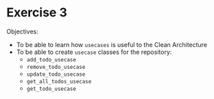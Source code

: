 Exercise 3
==========

Objectives:
- To be able to learn how `usecases` is useful to the Clean Architecture 
- To be able to create `usecase` classes for the repository:
    - `add_todo_usecase`
    - `remove_todo_usecase`
    - `update_todo_usecase`
    - `get_all_todos_usecase`
    - `get_todo_usecase`